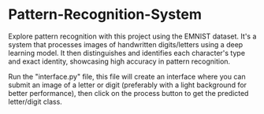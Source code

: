 # Pattern-Recognition-System
Explore pattern recognition with this project using the EMNIST dataset. It's a system that processes images of handwritten digits/letters using a deep learning model. It then distinguishes and identifies each character's type and exact identity, showcasing high accuracy in pattern recognition.

Run the "interface.py" file, this file will create an interface where you can submit an image of a letter or digit (preferably with a light background for better performance), then click on the process button to get the predicted letter/digit class.  
